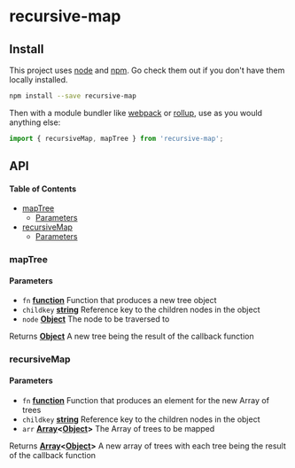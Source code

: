 # recursive-map

## Install

This project uses [node](http://nodejs.org) and [npm](https://npmjs.com). Go check them out if you don't have them locally installed.

```sh
npm install --save recursive-map
```

Then with a module bundler like [webpack](https://webpack.js.org) or [rollup](http://rollupjs.org), use as you would anything else:

```js
import { recursiveMap, mapTree } from 'recursive-map';
```

## API

<!-- Generated by documentation.js. Update this documentation by updating the source code. -->

#### Table of Contents

-   [mapTree](#maptree)
    -   [Parameters](#parameters)
-   [recursiveMap](#recursivemap)
    -   [Parameters](#parameters-1)

### mapTree

#### Parameters

-   `fn` **[function](https://developer.mozilla.org/docs/Web/JavaScript/Reference/Statements/function)** Function that produces a new tree object
-   `childkey` **[string](https://developer.mozilla.org/docs/Web/JavaScript/Reference/Global_Objects/String)** Reference key to the children nodes in the object
-   `node` **[Object](https://developer.mozilla.org/docs/Web/JavaScript/Reference/Global_Objects/Object)** The node to be traversed to

Returns **[Object](https://developer.mozilla.org/docs/Web/JavaScript/Reference/Global_Objects/Object)** A new tree being the result of the callback function

### recursiveMap

#### Parameters

-   `fn` **[function](https://developer.mozilla.org/docs/Web/JavaScript/Reference/Statements/function)** Function that produces an element for the new Array of trees
-   `childkey` **[string](https://developer.mozilla.org/docs/Web/JavaScript/Reference/Global_Objects/String)** Reference key to the children nodes in the object
-   `arr` **[Array](https://developer.mozilla.org/docs/Web/JavaScript/Reference/Global_Objects/Array)&lt;[Object](https://developer.mozilla.org/docs/Web/JavaScript/Reference/Global_Objects/Object)>** The Array of trees to be mapped

Returns **[Array](https://developer.mozilla.org/docs/Web/JavaScript/Reference/Global_Objects/Array)&lt;[Object](https://developer.mozilla.org/docs/Web/JavaScript/Reference/Global_Objects/Object)>** A new array of trees with each tree being the result of the callback function
